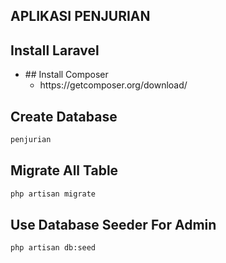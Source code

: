 ## APLIKASI PENJURIAN

## Install Laravel
<ul>
    <li>
        ## Install Composer
        <ul>
            <li>
            https://getcomposer.org/download/
            </li>
        </ul>
    </li>
</ul>

## Create Database
```bash
penjurian
```
## Migrate All Table
```bash
php artisan migrate
```
## Use Database Seeder For Admin
```bash
php artisan db:seed
```
